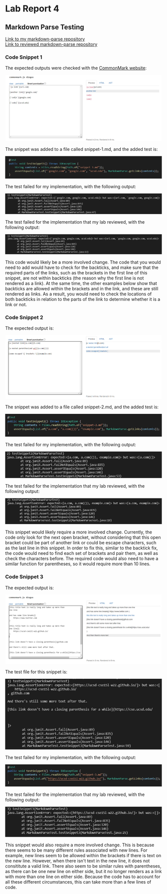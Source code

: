 # Lab Report 4
## Markdown Parse Testing

[Link to my markdown-parse repository](https://github.com/adutta4/markdown-parse)  
[Link to reviewed markdown-parse repository](https://github.com/pvijay03/markdown-parse)

### Code Snippet 1
The expected outputs were checked with the [CommonMark website](https://spec.commonmark.org/dingus/): 

![s1-output](s1output.png)

The snippet was added to a file called snippet-1.md, and the added test is: 

![snippet1](snippet1.png)

The test failed for my implementation, with the following output: 

![s1fail](s1-fail.png)

The test failed for the implementation that my lab reviewed, with the following output: 

![s1-fail-review](s1-fail-r.png)

This code would likely be a more involved change. The code that you would need to add would have to check for the backticks, and make sure that the required parts of the links, such as the brackets in the first line of this snippet, are not within backticks (the reason why the first line is not rendered as a link). At the same time, the other examples below show that backticks are allowed within the brackets and in the link, and these are still rendered as links. As a result, you would need to check the locations of both backticks in relation to the parts of the link to determine whether it is a link or not. 

### Code Snippet 2
The expected output is: 

![s2-output](s2-expected.png)

The snippet was added to a file called snippet-2.md, and the added test is: 

![snippet2](snippet2.png)

The test failed for my implementation, with the following output:

![s2fail](s2-fail.png)

The test failed for the implementation that my lab reviewed, with the following output: 

![s2-fail-review](s2-fail-r.png)

This snippet would likely require a more involved change. Currently, the code only look for the next open bracket, without considering that this open bracket could be part of another link or could be escape characters, such as the last line in this snippet. In order to fix this, similar to the backtick fix, the code would need to find each set of brackets and pair them, as well as check the characters before. The required code would also need to have a similar function for parentheses, so it would require more than 10 lines. 

### Code Snippet 3
The expected output is: 

![snippet 3](snippet3.png) 

The test file for this snippet is: 

![s3](s3.png)

The test failed for my implementation, with the following output: 

![s3fail](s3-test.png)

The test failed for the implementation that my lab reviewed, with the following output: 

![s3-fail-review](s3-fail-r.png)

This snippet would also require a more involved change. This is because there seems to be many different rules associated with new lines. For example, new lines seem to be allowed within the brackets if there is text on the new line. However, when there isn't text in the new line, it does not consititute a valid link. There also seem to be similar rules with parentheses, as there can be one new line on either side, but it no longer renders as a link with more than one line on either side. Because the code has to account for all these different circumstances, this can take more than a few lines of code. 